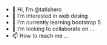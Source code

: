 - 👋 Hi, I’m @tatishero
- 👀 I’m interested in web desing
- 🌱 I’m currently learning bootstrap 5
- 💞️ I’m looking to collaborate on ...
- 📫 How to reach me ...

<!---
tatishero/tatishero is a ✨ special ✨ repository because its `README.md` (this file) appears on your GitHub profile.
You can click the Preview link to take a look at your changes.
--->
